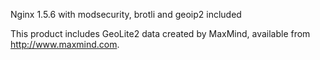 Nginx 1.5.6 with modsecurity, brotli and geoip2 included

This product includes GeoLite2 data created by MaxMind, available from
<a href="http://www.maxmind.com">http://www.maxmind.com</a>.